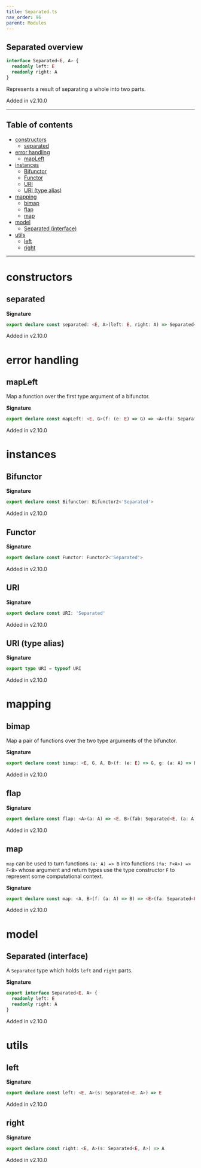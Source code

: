 ```yaml
---
title: Separated.ts
nav_order: 96
parent: Modules
---
```


## Separated overview

```ts
interface Separated<E, A> {
  readonly left: E
  readonly right: A
}
```

Represents a result of separating a whole into two parts.

Added in v2.10.0

---

<h2 class="text-delta">Table of contents</h2>

- [constructors](#constructors)
  - [separated](#separated)
- [error handling](#error-handling)
  - [mapLeft](#mapleft)
- [instances](#instances)
  - [Bifunctor](#bifunctor)
  - [Functor](#functor)
  - [URI](#uri)
  - [URI (type alias)](#uri-type-alias)
- [mapping](#mapping)
  - [bimap](#bimap)
  - [flap](#flap)
  - [map](#map)
- [model](#model)
  - [Separated (interface)](#separated-interface)
- [utils](#utils)
  - [left](#left)
  - [right](#right)

---

# constructors

## separated

**Signature**

```ts
export declare const separated: <E, A>(left: E, right: A) => Separated<E, A>
```

Added in v2.10.0

# error handling

## mapLeft

Map a function over the first type argument of a bifunctor.

**Signature**

```ts
export declare const mapLeft: <E, G>(f: (e: E) => G) => <A>(fa: Separated<E, A>) => Separated<G, A>
```

Added in v2.10.0

# instances

## Bifunctor

**Signature**

```ts
export declare const Bifunctor: Bifunctor2<'Separated'>
```

Added in v2.10.0

## Functor

**Signature**

```ts
export declare const Functor: Functor2<'Separated'>
```

Added in v2.10.0

## URI

**Signature**

```ts
export declare const URI: 'Separated'
```

Added in v2.10.0

## URI (type alias)

**Signature**

```ts
export type URI = typeof URI
```

Added in v2.10.0

# mapping

## bimap

Map a pair of functions over the two type arguments of the bifunctor.

**Signature**

```ts
export declare const bimap: <E, G, A, B>(f: (e: E) => G, g: (a: A) => B) => (fa: Separated<E, A>) => Separated<G, B>
```

Added in v2.10.0

## flap

**Signature**

```ts
export declare const flap: <A>(a: A) => <E, B>(fab: Separated<E, (a: A) => B>) => Separated<E, B>
```

Added in v2.10.0

## map

`map` can be used to turn functions `(a: A) => B` into functions `(fa: F<A>) => F<B>` whose argument and return types
use the type constructor `F` to represent some computational context.

**Signature**

```ts
export declare const map: <A, B>(f: (a: A) => B) => <E>(fa: Separated<E, A>) => Separated<E, B>
```

Added in v2.10.0

# model

## Separated (interface)

A `Separated` type which holds `left` and `right` parts.

**Signature**

```ts
export interface Separated<E, A> {
  readonly left: E
  readonly right: A
}
```

Added in v2.10.0

# utils

## left

**Signature**

```ts
export declare const left: <E, A>(s: Separated<E, A>) => E
```

Added in v2.10.0

## right

**Signature**

```ts
export declare const right: <E, A>(s: Separated<E, A>) => A
```

Added in v2.10.0
